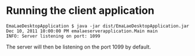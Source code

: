 # Running the client application #

```
EmaLaeDesktopApplication $ java -jar dist/EmaLaeDesktopApplication.jar
Dec 10, 2011 10:00:00 PM emalaeserverapplication.Main main
INFO: Server listening on port: 1099
```

The server will then be listening on the port 1099 by default.